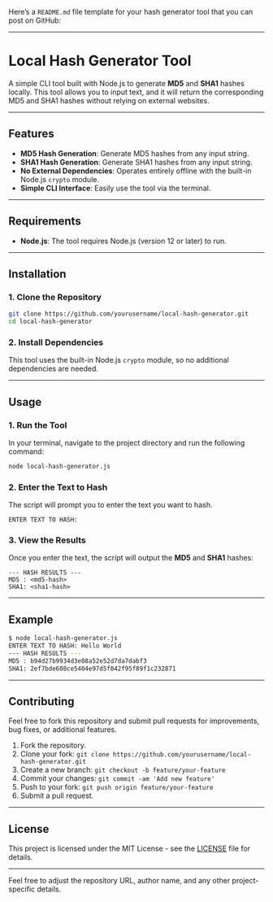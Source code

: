 Here’s a `README.md` file template for your hash generator tool that you can post on GitHub:

---

# Local Hash Generator Tool

A simple CLI tool built with Node.js to generate **MD5** and **SHA1** hashes locally. This tool allows you to input text, and it will return the corresponding MD5 and SHA1 hashes without relying on external websites.

---

## Features

- **MD5 Hash Generation**: Generate MD5 hashes from any input string.
- **SHA1 Hash Generation**: Generate SHA1 hashes from any input string.
- **No External Dependencies**: Operates entirely offline with the built-in Node.js `crypto` module.
- **Simple CLI Interface**: Easily use the tool via the terminal.

---

## Requirements

- **Node.js**: The tool requires Node.js (version 12 or later) to run.

---

## Installation

### 1. Clone the Repository

```bash
git clone https://github.com/yourusername/local-hash-generator.git
cd local-hash-generator
```

### 2. Install Dependencies

This tool uses the built-in Node.js `crypto` module, so no additional dependencies are needed.

---

## Usage

### 1. Run the Tool

In your terminal, navigate to the project directory and run the following command:

```bash
node local-hash-generator.js
```

### 2. Enter the Text to Hash

The script will prompt you to enter the text you want to hash.

```
ENTER TEXT TO HASH:
```

### 3. View the Results

Once you enter the text, the script will output the **MD5** and **SHA1** hashes:

```
--- HASH RESULTS ---
MD5 : <md5-hash>
SHA1: <sha1-hash>
```

---

## Example

```bash
$ node local-hash-generator.js
ENTER TEXT TO HASH: Hello World
--- HASH RESULTS ---
MD5 : b94d27b9934d3e08a52e52d7da7dabf3
SHA1: 2ef7bde608ce5404e97d5f042f95f89f1c232871
```

---

## Contributing

Feel free to fork this repository and submit pull requests for improvements, bug fixes, or additional features.

1. Fork the repository.
2. Clone your fork: `git clone https://github.com/yourusername/local-hash-generator.git`
3. Create a new branch: `git checkout -b feature/your-feature`
4. Commit your changes: `git commit -am 'Add new feature'`
5. Push to your fork: `git push origin feature/your-feature`
6. Submit a pull request.

---

## License

This project is licensed under the MIT License - see the [LICENSE](LICENSE) file for details.

---

Feel free to adjust the repository URL, author name, and any other project-specific details.
